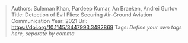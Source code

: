 > Authors: Suleman Khan, Pardeep Kumar, An Braeken, Andrei Gurtov
> Title: Detection of Evil Flies: Securing Air-Ground Aviation Communication
> Year: 2021
> Url: https://doi.org/10.1145/3447993.3482869
> Tags: *Define your own tags here, separate by comma*